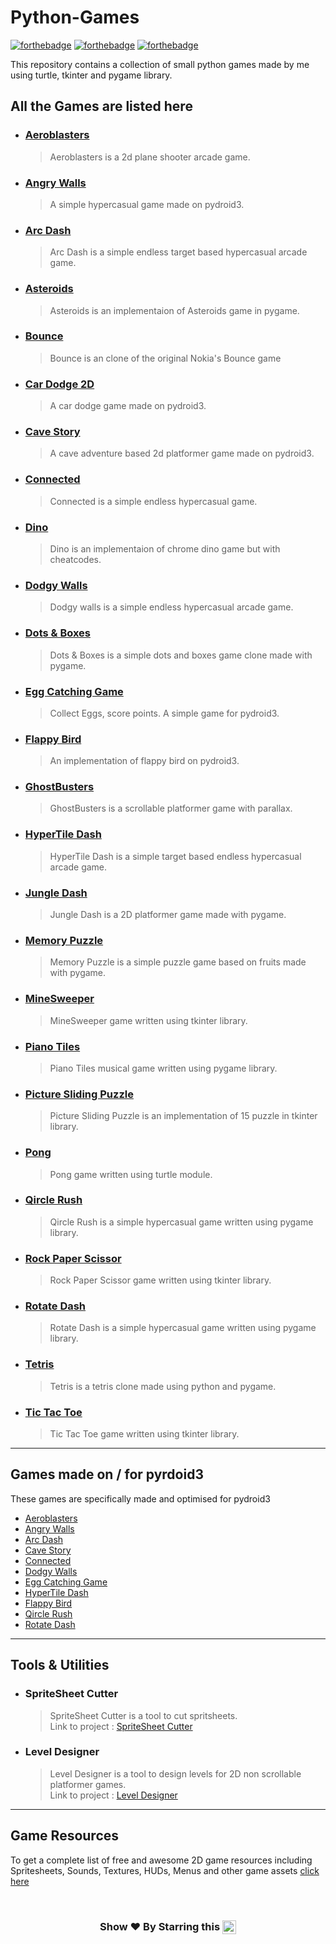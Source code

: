 # Python-Games

[![forthebadge](https://forthebadge.com/images/badges/built-with-love.svg)](https://forthebadge.com)
[![forthebadge](https://forthebadge.com/images/badges/made-with-python.svg)](https://forthebadge.com)
[![forthebadge](https://forthebadge.com/images/badges/check-it-out.svg)](https://forthebadge.com)

This repository contains a collection of small python games made by me using turtle, tkinter
and pygame library.

## All the Games are listed here

* ### [Aeroblasters](https://github.com/Gurupatil0003/PyGame/tree/main/Aeroblasters)
	> Aeroblasters is a 2d plane shooter arcade game.

* ### [Angry Walls](https://github.com/pyGuru123/Python-Games/tree/master/Angry%20Walls)
	> A simple hypercasual game made on pydroid3.

* ### [Arc Dash](https://github.com/pyGuru123/Python-Games/tree/master/Arc%20Dash)
	> Arc Dash is a simple endless target based hypercasual arcade game.

* ### [Asteroids](https://github.com/pyGuru123/Python-Games/tree/master/Asteroids)
	> Asteroids is an implementaion of Asteroids game in pygame.

* ### [Bounce](https://github.com/pyGuru123/Python-Games/tree/master/Bounce)
	> Bounce is an clone of the original Nokia's Bounce game

* ### [Car Dodge 2D](https://github.com/pyGuru123/Python-Games/tree/master/Car%20Dodge%202d)
	> A car dodge game made on pydroid3.

* ### [Cave Story](https://github.com/pyGuru123/Python-Games/tree/master/Cave%20Story)
	> A cave adventure based 2d platformer game made on pydroid3.

* ### [Connected](https://github.com/pyGuru123/Python-Games/tree/master/Connected)
	> Connected is a simple endless hypercasual game.

* ### [Dino](https://github.com/pyGuru123/Python-Games/tree/master/Dino)
	> Dino is an implementaion of chrome dino game but with cheatcodes.

* ### [Dodgy Walls](https://github.com/pyGuru123/Python-Games/tree/master/Dodgy%20Walls)
	> Dodgy walls is a simple endless hypercasual arcade game.

* ### [Dots & Boxes](https://github.com/pyGuru123/Python-Games/tree/master/Dots%20%26%20Boxes)
	> Dots & Boxes is a simple dots and boxes game clone made with pygame.

* ### [Egg Catching Game](https://github.com/pyGuru123/Python-Games/tree/master/Egg%20Catching%20Game)
	> Collect Eggs, score points. A simple game for pydroid3.

* ### [Flappy Bird](https://github.com/pyGuru123/Python-Games/tree/master/Flappy%20Bird)
	> An implementation of flappy bird on pydroid3.

* ### [GhostBusters](https://github.com/pyGuru123/Python-Games/tree/master/GhostBusters)
	> GhostBusters is a scrollable platformer game with parallax.

* ### [HyperTile Dash](https://github.com/pyGuru123/Python-Games/tree/master/HyperTile%20Dash)
	> HyperTile Dash is a simple target based endless hypercasual arcade game.

* ### [Jungle Dash](https://github.com/pyGuru123/Python-Games/tree/master/Jungle%20Dash)
	> Jungle Dash is a 2D platformer game made with pygame.

* ### [Memory Puzzle](https://github.com/pyGuru123/Python-Games/tree/master/Memory%20Puzzle)
	> Memory Puzzle is a simple puzzle game based on fruits made with pygame.

* ### [MineSweeper](https://github.com/pyGuru123/Python-Games/tree/master/MineSweeper)
	> MineSweeper game written using tkinter library.

* ### [Piano Tiles](https://github.com/pyGuru123/Python-Games/tree/master/Piano%20Tiles)
	> Piano Tiles musical game written using pygame library.

* ### [Picture Sliding Puzzle](https://github.com/pyGuru123/Python-Games/tree/master/Picture%20Sliding%20Puzzle)
	> Picture Sliding Puzzle is an implementation of 15 puzzle in tkinter library.

* ### [Pong](https://github.com/pyGuru123/Python-Games/tree/master/Pong)
	> Pong game written using turtle module.

* ### [Qircle Rush](https://github.com/pyGuru123/Python-Games/tree/master/Qircle%20Rush)
	> Qircle Rush is a simple hypercasual game written using pygame library.

* ### [Rock Paper Scissor](https://github.com/pyGuru123/Python-Games/tree/master/Rock%20Paper%20Scissor)
	> Rock Paper Scissor game written using tkinter library.

* ### [Rotate Dash](https://github.com/pyGuru123/Python-Games/tree/master/Rotate%20Dash)
	> Rotate Dash is a simple hypercasual game written using pygame library.

* ### [Tetris](https://github.com/pyGuru123/Python-Games/tree/master/Tetris)
	> Tetris is a tetris clone made using python and pygame.

* ### [Tic Tac Toe](https://github.com/pyGuru123/Python-Games/tree/master/Tic%20Tac%20Toe)
	> Tic Tac Toe game written using tkinter library.

***

## Games made on / for pyrdoid3

These games are specifically made and optimised for pydroid3 

* [Aeroblasters](https://github.com/pyGuru123/Python-Games/tree/master/Aeroblasters)
* [Angry Walls](https://github.com/pyGuru123/Python-Games/tree/master/Angry%20Walls)
* [Arc Dash](https://github.com/pyGuru123/Python-Games/tree/master/Arc%20Dash)
* [Cave Story](https://github.com/pyGuru123/Python-Games/tree/master/Cave%20Story)
* [Connected](https://github.com/pyGuru123/Python-Games/tree/master/Connected)
* [Dodgy Walls](https://github.com/pyGuru123/Python-Games/tree/master/Dodgy%20Walls)
* [Egg Catching Game](https://github.com/pyGuru123/Python-Games/tree/master/Egg%20Catching%20Game)
* [HyperTile Dash](https://github.com/pyGuru123/Python-Games/tree/master/HyperTile%20Dash)
* [Flappy Bird](https://github.com/pyGuru123/Python-Games/tree/master/Flappy%20Bird)
* [Qircle Rush](https://github.com/pyGuru123/Python-Games/tree/master/Qircle%20Rush)
* [Rotate Dash](https://github.com/pyGuru123/Python-Games/tree/master/Rotate%20Dash)

***

## Tools & Utilities

* ### SpriteSheet Cutter
	> SpriteSheet Cutter is a tool to cut spritsheets.\
	> Link to project : [SpriteSheet Cutter](https://github.com/pyGuru123/Python-Games/tree/master/SpriteSheet%20Cutter)

* ### Level Designer
	> Level Designer is a tool to design levels for 2D non scrollable platformer games.\
	> Link to project : [Level Designer](https://github.com/pyGuru123/Python-Games/tree/master/Level%20Designer)

***
## Game Resources

To get a complete list of free and awesome 2D game resources including Spritesheets, Sounds, Textures, HUDs, Menus and other game assets [click here](https://github.com/pyGuru123/gitMemory/blob/main/game%20resources.md)


<br/>
<h3 align="center"> Show ❤️ By Starring this <img align='center'  height="22" src="https://img.shields.io/badge/Repo!%F0%9F%98%8A-purple.svg?&style=for-the-badge&logoColor=green" /></h3>
